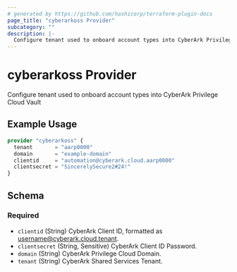 ```yaml
---
# generated by https://github.com/hashicorp/terraform-plugin-docs
page_title: "cyberarkoss Provider"
subcategory: ""
description: |-
  Configure tenant used to onboard account types into CyberArk Privilege Cloud Vault
---
```


# cyberarkoss Provider

Configure tenant used to onboard account types into CyberArk Privilege Cloud Vault

## Example Usage

```terraform
provider "cyberarkoss" {
  tenant       = "aarp0000"
  domain       = "example-domain"
  clientid     = "automation@cyberark.cloud.aarp0000"
  clientsecret = "SincerelySecure2#24!"
}
```

<!-- schema generated by tfplugindocs -->
## Schema

### Required

- `clientid` (String) CyberArk Client ID, formatted as username@cyberark.cloud.tenant.
- `clientsecret` (String, Sensitive) CyberArk Client ID Password.
- `domain` (String) CyberArk Privilege Cloud Domain.
- `tenant` (String) CyberArk Shared Services Tenant.
